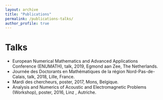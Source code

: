 ```yaml
---
layout: archive
title: "Publications"
permalink: /publications-talks/
author_profile: true
---
```




<script src="https://bibbase.org/show?bib=https%3A%2F%2FJTomezyk.github.io%2Ffiles%2FbibJT.bib&jsonp=1"></script>


Talks
=====


* European Numerical Mathematics and Advanced Applications Conference (ENUMATH), talk, 2019, Egmond aan Zee, The Netherlands.
* Journée des Doctorants en Mathématiques de la région Nord-Pas-de-Calais, talk, 2018, Lille, France.
* Mardi des chercheurs, poster, 2017, Mons, Belgique.
* Analysis and Numerics of Acoustic and Electromagnetic Problems (Workshop), poster, 2016, Linz , Autriche.

